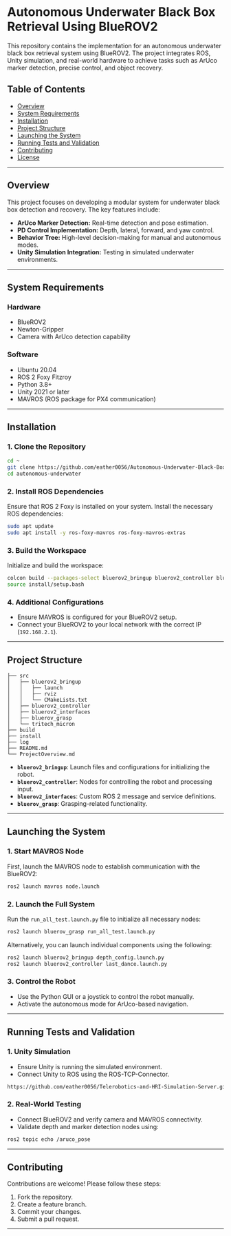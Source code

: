 # Autonomous Underwater Black Box Retrieval Using BlueROV2

This repository contains the implementation for an autonomous underwater black box retrieval system using BlueROV2. The project integrates ROS, Unity simulation, and real-world hardware to achieve tasks such as ArUco marker detection, precise control, and object recovery.

## Table of Contents
- [Overview](#overview)
- [System Requirements](#system-requirements)
- [Installation](#installation)
- [Project Structure](#project-structure)
- [Launching the System](#launching-the-system)
- [Running Tests and Validation](#running-tests-and-validation)
- [Contributing](#contributing)
- [License](#license)

---

## Overview
This project focuses on developing a modular system for underwater black box detection and recovery. The key features include:
- **ArUco Marker Detection:** Real-time detection and pose estimation.
- **PD Control Implementation:** Depth, lateral, forward, and yaw control.
- **Behavior Tree:** High-level decision-making for manual and autonomous modes.
- **Unity Simulation Integration:** Testing in simulated underwater environments.

---

## System Requirements
### Hardware
- BlueROV2
- Newton-Gripper
- Camera with ArUco detection capability

### Software
- Ubuntu 20.04
- ROS 2 Foxy Fitzroy
- Python 3.8+
- Unity 2021 or later
- MAVROS (ROS package for PX4 communication)

---

## Installation

### 1. Clone the Repository
```bash
cd ~
git clone https://github.com/eather0056/Autonomous-Underwater-Black-Box-Retrieval-Using-BlueROV2.git
cd autonomous-underwater
```

### 2. Install ROS Dependencies
Ensure that ROS 2 Foxy is installed on your system. Install the necessary ROS dependencies:
```bash
sudo apt update
sudo apt install -y ros-foxy-mavros ros-foxy-mavros-extras
```

### 3. Build the Workspace
Initialize and build the workspace:
```bash
colcon build --packages-select bluerov2_bringup bluerov2_controller bluerov2_interfaces
source install/setup.bash
```

### 4. Additional Configurations
- Ensure MAVROS is configured for your BlueROV2 setup.
- Connect your BlueROV2 to your local network with the correct IP (`192.168.2.1`).

---

## Project Structure
```
├── src
│   ├── bluerov2_bringup
│   │   ├── launch
│   │   ├── rviz
│   │   └── CMakeLists.txt
│   ├── bluerov2_controller
│   ├── bluerov2_interfaces
│   ├── bluerov_grasp
│   └── tritech_micron
├── build
├── install
├── log
├── README.md
└── ProjectOverview.md
```
- **`bluerov2_bringup`**: Launch files and configurations for initializing the robot.
- **`bluerov2_controller`**: Nodes for controlling the robot and processing input.
- **`bluerov2_interfaces`**: Custom ROS 2 message and service definitions.
- **`bluerov_grasp`**: Grasping-related functionality.

---

## Launching the System

### 1. Start MAVROS Node
First, launch the MAVROS node to establish communication with the BlueROV2:
```bash
ros2 launch mavros node.launch
```

### 2. Launch the Full System
Run the `run_all_test.launch.py` file to initialize all necessary nodes:
```bash
ros2 launch bluerov_grasp run_all_test.launch.py
```

Alternatively, you can launch individual components using the following:
```bash
ros2 launch bluerov2_bringup depth_config.launch.py
ros2 launch bluerov2_controller last_dance.launch.py
```

### 3. Control the Robot
- Use the Python GUI or a joystick to control the robot manually.
- Activate the autonomous mode for ArUco-based navigation.

---

## Running Tests and Validation

### 1. Unity Simulation
- Ensure Unity is running the simulated environment.
- Connect Unity to ROS using the ROS-TCP-Connector.

```bash
https://github.com/eather0056/Telerobotics-and-HRI-Simulation-Server.git
```

### 2. Real-World Testing
- Connect BlueROV2 and verify camera and MAVROS connectivity.
- Validate depth and marker detection nodes using:
```bash
ros2 topic echo /aruco_pose
```

---

## Contributing
Contributions are welcome! Please follow these steps:
1. Fork the repository.
2. Create a feature branch.
3. Commit your changes.
4. Submit a pull request.

---
